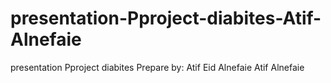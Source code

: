 # presentation-Pproject-diabites-Atif-Alnefaie
presentation Pproject diabites Prepare by: Atif Eid Alnefaie Atif Alnefaie
